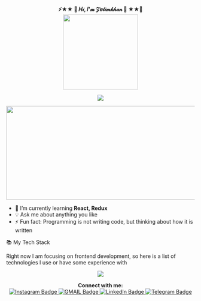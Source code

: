 
<div align="center"><b>⚡★★  🎀  𝐻𝒾, 𝐼'𝓂 𝒵𝑒𝓁𝒾𝓂𝓀𝒽𝒶𝓃  🎀  ★★👋</b></div>
<div id="header" align="center">
  
  <img src="https://media.giphy.com/media/dMLmQfCO7lCA2gX3tw/giphy.gif" width="200"/>
</div>



  <p align="center">
  <a href="https://github.com/DenverCoder1/readme-typing-svg"><img src="https://readme-typing-svg.herokuapp.com?font=Fira+Code&duration=4000&pause=1000&color=FF7F50&center=true&lines=I'm+always+learning+new+things;And+looking+for+new+opportunities;Welcome+aboard+and+have+fun!"></a>
</p>
  
  
  
 </div>
  
 <div id="badges" align="center">
  <a href="https://github.com/Zelimkhan-P">
<img src="https://komarev.com/ghpvc/?username=your-github-Zelimkhan-P&style=flat-square&color=blue" alt=""/>
  </a>
  </div>
 <div align="center">
  <img src="https://media.giphy.com/media/dWesBcTLavkZuG35MI/giphy.gif" width="600" height="250"/>
</div>


- 🌱 I’m currently learning **React, Redux**
- 💡 Ask me about anything you like
- ⚡ Fun fact: Programming is not writing code, but thinking about how it is written


📚 My Tech Stack

Right now I am focusing on frontend development, so here is a list of technologies I use or have some experience with

 <p align="center">
  <a href="https://skillicons.dev">
    <img src="https://skillicons.dev/icons?i=js,html,css,express,git,github,heroku,nodejs,postgres,react,redux,ts,vscode,webpack" />
  </a>
</p>

<div align="center"><b>Connect with me:</b></div>
<div id="badges" align="center">
  <a href="https://www.instagram.com/zelimkhan_p/">
    <img src="https://img.shields.io/badge/Instagram-blue?style=for-the-badge&logo=Instagram&logoColor=white" alt="Instagram Badge"/>
  </a>
  <a href="mailto: chuchtokha@gmail.com">
    <img src="https://img.shields.io/badge/GMAIL-blue?style=for-the-badge&logo=gmail&logoColor=white" alt="GMAIL Badge"/>
     </a>
     <a href="https://www.linkedin.com/in/Zelimkhan-padaev">
    <img src="https://img.shields.io/badge/LinkedIn-0077B5?style=for-the-badge&logo=linkedin&logoColor=white" alt="LinkedIn Badge"/>
     </a>
  <a href="https://t.me/chuvokhi">
    <img src="https://img.shields.io/badge/Telegram-blue?style=for-the-badge&logo=telegram&logoColor=white" alt="Telegram Badge"/>
     </a>

 






















